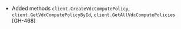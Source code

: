 * Added methods `client.CreateVdcComputePolicy`, `client.GetVdcComputePolicyById`, `client.GetAllVdcComputePolicies` [GH-468]
